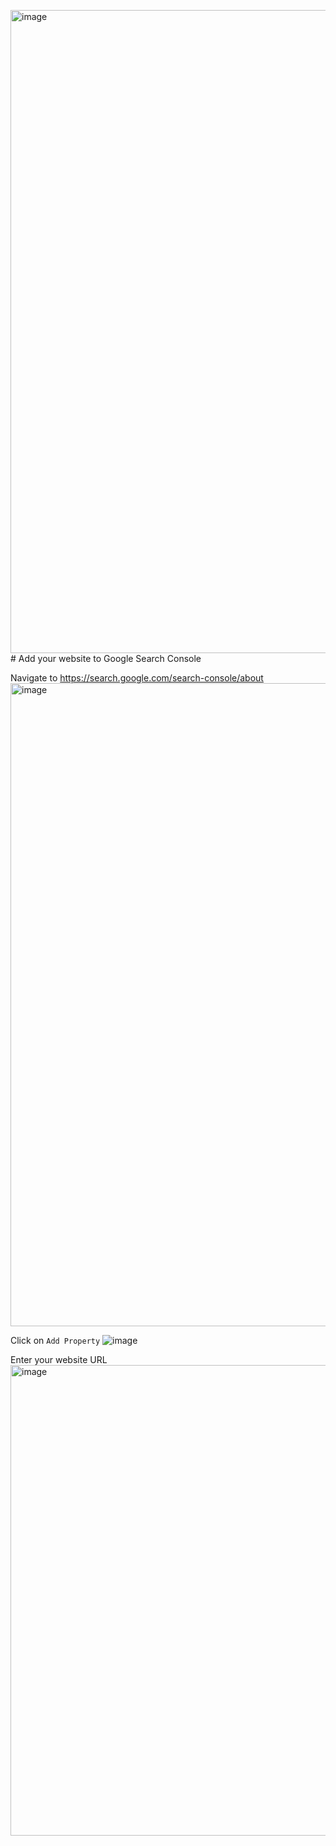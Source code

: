 <img width="1029" alt="image" src="https://github.com/abscor/google-search-console/assets/6441098/5c5a3d7f-e6a4-495a-b688-7d0454bba4af"># Add your website to Google Search Console

Navigate to https://search.google.com/search-console/about
<img width="1029" alt="image" src="https://github.com/abscor/google-search-console/assets/6441098/4a6231d8-d94a-4580-8b7c-c27cf466dd80">

Click on `Add Property`
![image](https://github.com/abscor/google-search-console/assets/6441098/ca3da5ce-a5a4-4b47-9601-fff4a444142f)

Enter your website URL
<img width="753" alt="image" src="https://github.com/abscor/google-search-console/assets/6441098/19b24271-65ba-48f4-a622-94b8cb60ec67">



